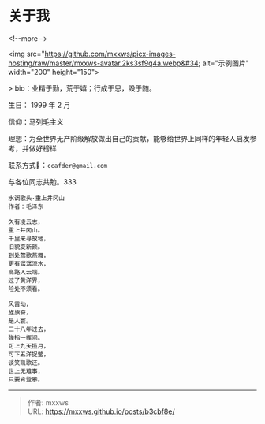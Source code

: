 # 关于我


&lt;!--more--&gt;



&lt;img src=&#34;https://github.com/mxxws/picx-images-hosting/raw/master/mxxws-avatar.2ks3sf9q4a.webp&#34; alt=&#34;示例图片&#34; width=&#34;200&#34; height=&#34;150&#34;&gt;


&gt; bio：业精于勤，荒于嬉；行成于思，毁于随。

生日： 1999 年 2 月

信仰：马列毛主义

理想：为全世界无产阶级解放做出自己的贡献，能够给世界上同样的年轻人启发参考，并做好榜样

联系方式📮：`ccafder@gmail.com`


与各位同志共勉。333

```mxxws
水调歌头·重上井冈山
作者：毛泽东

久有凌云志，
重上井冈山。
千里来寻故地，
旧貌变新颜。
到处莺歌燕舞，
更有潺潺流水，
高路入云端。
过了黄洋界，
险处不须看。

风雷动，
旌旗奋，
是人寰。
三十八年过去，
弹指一挥间。
可上九天揽月，
可下五洋捉鳖，
谈笑凯歌还。
世上无难事，
只要肯登攀。
```

---

> 作者: mxxws  
> URL: https://mxxws.github.io/posts/b3cbf8e/  


